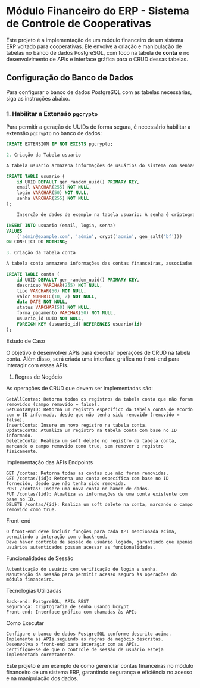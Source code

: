 # Módulo Financeiro do ERP - Sistema de Controle de Cooperativas

Este projeto é a implementação de um módulo financeiro de um sistema ERP voltado para cooperativas. Ele envolve a criação e manipulação de tabelas no banco de dados PostgreSQL, com foco na tabela de **conta** e no desenvolvimento de APIs e interface gráfica para o CRUD dessas tabelas.

## Configuração do Banco de Dados

Para configurar o banco de dados PostgreSQL com as tabelas necessárias, siga as instruções abaixo.

### 1. Habilitar a Extensão `pgcrypto`

Para permitir a geração de UUIDs de forma segura, é necessário habilitar a extensão `pgcrypto` no banco de dados:

```sql
CREATE EXTENSION IF NOT EXISTS pgcrypto;

2. Criação da Tabela usuario

A tabela usuario armazena informações de usuários do sistema com senhas criptografadas.

CREATE TABLE usuario (
    id UUID DEFAULT gen_random_uuid() PRIMARY KEY,
    email VARCHAR(255) NOT NULL,
    login VARCHAR(50) NOT NULL,
    senha VARCHAR(255) NOT NULL
);

    Inserção de dados de exemplo na tabela usuario: A senha é criptografada usando o algoritmo bcrypt.

INSERT INTO usuario (email, login, senha)
VALUES 
    ('admin@example.com', 'admin', crypt('admin', gen_salt('bf')))
ON CONFLICT DO NOTHING;

3. Criação da Tabela conta

A tabela conta armazena informações das contas financeiras, associadas a um usuário.

CREATE TABLE conta (
    id UUID DEFAULT gen_random_uuid() PRIMARY KEY,
    descricao VARCHAR(255) NOT NULL,
    tipo VARCHAR(50) NOT NULL,
    valor NUMERIC(10, 2) NOT NULL,
    data DATE NOT NULL,
    status VARCHAR(50) NOT NULL,
    forma_pagamento VARCHAR(50) NOT NULL,
    usuario_id UUID NOT NULL, 
    FOREIGN KEY (usuario_id) REFERENCES usuario(id)
);
```
Estudo de Caso

O objetivo é desenvolver APIs para executar operações de CRUD na tabela conta. Além disso, será criada uma interface gráfica no front-end para interagir com essas APIs.
1. Regras de Negócio

As operações de CRUD que devem ser implementadas são:

    GetAllContas: Retorna todos os registros da tabela conta que não foram removidos (campo removido = false).
    GetContaByID: Retorna um registro específico da tabela conta de acordo com o ID informado, desde que não tenha sido removido (removido = false).
    InsertConta: Insere um novo registro na tabela conta.
    UpdateConta: Atualiza um registro na tabela conta com base no ID informado.
    DeleteConta: Realiza um soft delete no registro da tabela conta, marcando o campo removido como true, sem remover o registro fisicamente.

Implementação das APIs
Endpoints

    GET /contas: Retorna todas as contas que não foram removidas.
    GET /contas/{id}: Retorna uma conta específica com base no ID fornecido, desde que não tenha sido removida.
    POST /contas: Insere uma nova conta no banco de dados.
    PUT /contas/{id}: Atualiza as informações de uma conta existente com base no ID.
    DELETE /contas/{id}: Realiza um soft delete na conta, marcando o campo removido como true.

Front-end

    O front-end deve incluir funções para cada API mencionada acima, permitindo a interação com o back-end.
    Deve haver controle de sessão de usuário logado, garantindo que apenas usuários autenticados possam acessar as funcionalidades.

Funcionalidades de Sessão

    Autenticação do usuário com verificação de login e senha.
    Manutenção da sessão para permitir acesso seguro às operações do módulo financeiro.

Tecnologias Utilizadas

    Back-end: PostgreSQL, APIs REST
    Segurança: Criptografia de senha usando bcrypt
    Front-end: Interface gráfica com chamadas às APIs

Como Executar

    Configure o banco de dados PostgreSQL conforme descrito acima.
    Implemente as APIs seguindo as regras de negócio descritas.
    Desenvolva o front-end para interagir com as APIs.
    Certifique-se de que o controle de sessão de usuário esteja implementado corretamente.

Este projeto é um exemplo de como gerenciar contas financeiras no módulo financeiro de um sistema ERP, garantindo segurança e eficiência no acesso e na manipulação dos dados.
